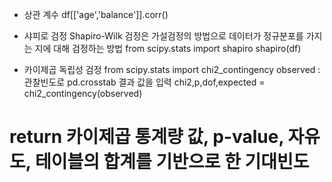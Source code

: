- 상관 계수
df[['age','balance']].corr()

- 샤피로 검정
Shapiro-Wilk 검정은 가설검정의 방법으로 데이터가 정규분포를 가지는 지에 대해 검정하는 방법
from scipy.stats import shapiro
shapiro(df)

- 카이제곱 독립성 검정
from scipy.stats import chi2_contingency
observed : 관찰빈도로 pd.crosstab 결과 값을 입력
chi2,p,dof,expected = chi2_contingency(observed)
# return 카이제곱 통계량 값, p-value, 자유도, 테이블의 합계를 기반으로 한 기대빈도